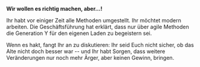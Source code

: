 **Wir wollen es richtig machen, aber...!**

Ihr habt vor einiger Zeit alle Methoden umgestellt. Ihr möchtet modern arbeiten. Die Geschäftsführung hat erklärt, dass nur über agile Methoden die Generation Y für den eigenen Laden zu begeistern sei.

Wenn es hakt, fangt Ihr an zu diskutieren: Ihr seid Euch nicht sicher, ob das Alte nicht doch besser war -- und Ihr habt Sorgen, dass weitere Veränderungen nur noch mehr Ärger, aber keinen Gewinn, bringen.



